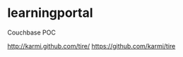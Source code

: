 learningportal
==============

Couchbase POC


http://karmi.github.com/tire/
https://github.com/karmi/tire